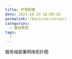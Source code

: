```yaml
---
title: 环境配置
date: 2021-10-23 16:09:18
permalink: /basic/mc/server/
categories:
  - 基础教程
tags:
  - 
---
```


服务端部署网络拓扑图